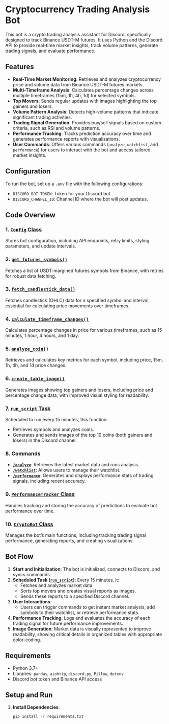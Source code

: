 # Cryptocurrency Trading Analysis Bot

This bot is a crypto trading analysis assistant for Discord, specifically designed to track Binance USDT-M futures. It uses Python and the Discord API to provide real-time market insights, track volume patterns, generate trading signals, and evaluate performance.

## Features

- **Real-Time Market Monitoring**: Retrieves and analyzes cryptocurrency price and volume data from Binance USDT-M futures markets.
- **Multi-Timeframe Analysis**: Calculates percentage changes across multiple timeframes (15m, 1h, 4h, 1d) for selected symbols.
- **Top Movers**: Sends regular updates with images highlighting the top gainers and losers.
- **Volume Pattern Analysis**: Detects high-volume patterns that indicate significant trading activities.
- **Trading Signal Generation**: Provides buy/sell signals based on custom criteria, such as RSI and volume patterns.
- **Performance Tracking**: Tracks prediction accuracy over time and generates performance reports with visualizations.
- **User Commands**: Offers various commands (`analyze`, `watchlist`, and `performance`) for users to interact with the bot and access tailored market insights.

## Configuration

To run the bot, set up a `.env` file with the following configurations:
- `DISCORD_BOT_TOKEN`: Token for your Discord bot.
- `DISCORD_CHANNEL_ID`: Channel ID where the bot will post updates.

## Code Overview

### 1. [`Config` Class](main.py#L13)
Stores bot configuration, including API endpoints, retry limits, styling parameters, and update intervals.

### 2. [`get_futures_symbols()`](main.py#L28)
Fetches a list of USDT-margined futures symbols from Binance, with retries for robust data fetching.

### 3. [`fetch_candlestick_data()`](main.py#L47)
Fetches candlestick (OHLC) data for a specified symbol and interval, essential for calculating price movements over timeframes.

### 4. [`calculate_timeframe_changes()`](main.py#L65)
Calculates percentage changes in price for various timeframes, such as 15 minutes, 1 hour, 4 hours, and 1 day.

### 5. [`analyze_coin()`](main.py#L87)
Retrieves and calculates key metrics for each symbol, including price, 15m, 1h, 4h, and 1d price changes.

### 6. [`create_table_image()`](main.py#L110)
Generates images showing top gainers and losers, including price and percentage change data, with improved visual styling for readability.

### 7. [`run_script` Task](main.py#L202)
Scheduled to run every 15 minutes, this function:
- Retrieves symbols and analyzes coins.
- Generates and sends images of the top 10 coins (both gainers and losers) in the Discord channel.

### 8. Commands
- **[`/analyze`](main.py#L250)**: Retrieves the latest market data and runs analysis.
- **[`/watchlist`](main.py#L256)**: Allows users to manage their watchlist.
- **[`/performance`](main.py#L329)**: Generates and displays performance stats of trading signals, including recent accuracy.

### 9. [`PerformanceTracker` Class](main.py#L300)
Handles tracking and storing the accuracy of predictions to evaluate bot performance over time.

### 10. [`CryptoBot` Class](main.py#L365)
Manages the bot’s main functions, including tracking trading signal performance, generating reports, and creating visualizations.

## Bot Flow

1. **Start and Initialization**: The bot is initialized, connects to Discord, and syncs commands.
2. **Scheduled Task ([`run_script`](main.py#L202))**: Every 15 minutes, it:
   - Fetches and analyzes market data.
   - Sorts top movers and creates visual reports as images.
   - Sends these reports to a specified Discord channel.
3. **User Interactions**:
   - Users can trigger commands to get instant market analysis, add symbols to their watchlist, or retrieve performance stats.
4. **Performance Tracking**: Logs and evaluates the accuracy of each trading signal for future performance improvements.
5. **Image Generation**: Market data is visually represented to improve readability, showing critical details in organized tables with appropriate color-coding.

## Requirements

- Python 3.7+
- Libraries: `pandas`, `aiohttp`, `discord.py`, `Pillow`, `dotenv`
- Discord bot token and Binance API access

## Setup and Run

1. **Install Dependencies**:
   ```bash
   pip install -r requirements.txt
